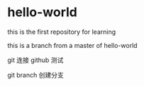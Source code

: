 # hello-world
this is the first repository for learning

this is a branch from a master of hello-world

git 连接 github 测试

git branch 创建分支

